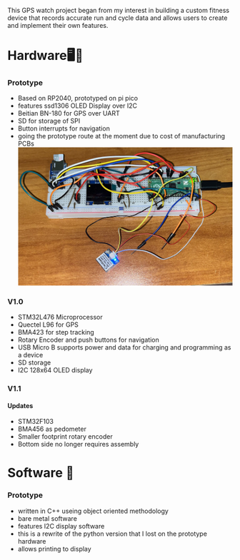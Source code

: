 This GPS watch project began from my interest in building a custom fitness device that records accurate run and cycle data and allows users to create and implement their own features.

# Hardware🖥️🔧
### Prototype
- Based on RP2040, prototyped on pi pico
- features ssd1306 OLED Display over I2C
- Beitian BN-180 for GPS over UART
- SD for storage of SPI
- Button interrupts for navigation
- going the prototype route at the moment due to cost of manufacturing PCBs
![Prototype Hardware Image](https://github.com/ghayden433/SportsWatch/blob/master/Hardware/Prototype/IMG_1646.jpg "Logo Title Text 1")


### V1.0
- STM32L476 Microprocessor
- Quectel L96 for GPS
- BMA423 for step tracking
- Rotary Encoder and push buttons for navigation
- USB Micro B supports power and data for charging and programming as a device
- SD storage
- I2C 128x64 OLED display

### V1.1
#### Updates
- STM32F103
- BMA456 as pedometer
- Smaller footprint rotary encoder
- Bottom side no longer requires assembly

# Software 💾
### Prototype
- written in C++ useing object oriented methodology
- bare metal software
- features I2C display software
- this is a rewrite of the python version that I lost on the prototype hardware
- allows printing to display
